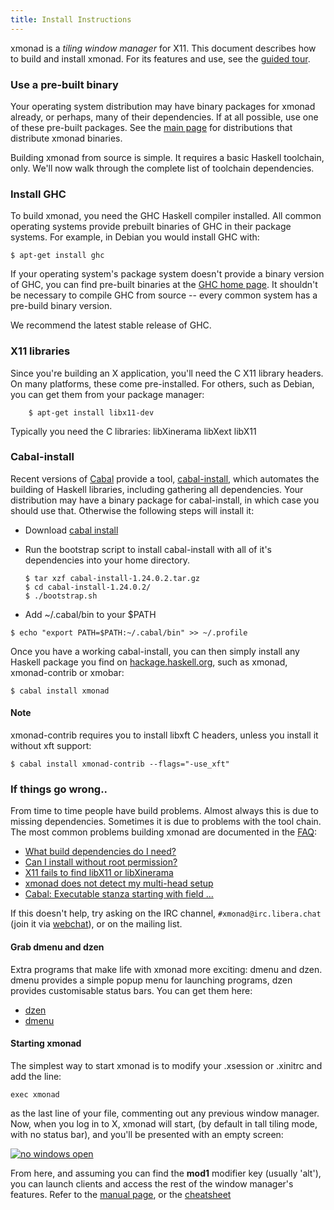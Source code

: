 ```yaml
---
title: Install Instructions
---
```


xmonad is a _tiling window manager_ for X11\. This document describes how to build and install xmonad. For its features and use, see the [guided tour](./tour.html).

### Use a pre-built binary

Your operating system distribution may have binary packages for xmonad already, or perhaps, many of their dependencies. If at all possible, use one of these pre-built packages. See the [main page](index.html) for distributions that distribute xmonad binaries.

Building xmonad from source is simple. It requires a basic Haskell toolchain, only. We'll now walk through the complete list of toolchain dependencies.

### Install GHC

To build xmonad, you need the GHC Haskell compiler installed. All common operating systems provide prebuilt binaries of GHC in their package systems. For example, in Debian you would install GHC with:

```
$ apt-get install ghc
```

If your operating system's package system doesn't provide a binary version of GHC, you can find pre-built binaries at the [GHC home page](https://haskell.org/ghc). It shouldn't be necessary to compile GHC from source -- every common system has a pre-build binary version.

We recommend the latest stable release of GHC.

### X11 libraries

Since you're building an X application, you'll need the C X11 library headers. On many platforms, these come pre-installed. For others, such as Debian, you can get them from your package manager:

```
    $ apt-get install libx11-dev
```

Typically you need the C libraries: libXinerama libXext libX11

<div id="cabal-install">

### Cabal-install

</div>

Recent versions of [Cabal](https://haskell.org/cabal) provide a tool, [cabal-install](https://hackage.haskell.org/package/cabal-install), which automates the building of Haskell libraries, including gathering all dependencies. Your distribution may have a binary package for cabal-install, in which case you should use that. Otherwise the following steps will install it:

*   Download [cabal install](https://hackage.haskell.org/package/cabal-install)
*   Run the bootstrap script to install cabal-install with all of it's dependencies into your home directory.

    ```
    $ tar xzf cabal-install-1.24.0.2.tar.gz
    $ cd cabal-install-1.24.0.2/
    $ ./bootstrap.sh
    ```

*   Add ~/.cabal/bin to your $PATH

```
$ echo "export PATH=$PATH:~/.cabal/bin" >> ~/.profile
```

Once you have a working cabal-install, you can then simply install any Haskell package you find on [hackage.haskell.org](https://hackage.haskell.org), such as xmonad, xmonad-contrib or xmobar:

```
$ cabal install xmonad
```

#### Note

xmonad-contrib requires you to install libxft C headers, unless you install it without xft support:

```
$ cabal install xmonad-contrib --flags="-use_xft"
```

### If things go wrong..

From time to time people have build problems. Almost always this is due to missing dependencies. Sometimes it is due to problems with the tool chain. The most common problems building xmonad are documented in the [FAQ](https://wiki.haskell.org/Xmonad/Frequently_asked_questions):

*   [What build dependencies do I need?](https://wiki.haskell.org/Xmonad/Frequently_asked_questions#What_build_dependencies_does_xmonad_have.3F)
*   [Can I install without root permission?](https://wiki.haskell.org/Xmonad/Frequently_asked_questions#Can_I_install_without_root_permission.3F)
*   [X11 fails to find libX11 or libXinerama](https://wiki.haskell.org/Xmonad/Frequently_asked_questions#X11_fails_to_find_libX11_or_libXinerama)
*   [xmonad does not detect my multi-head setup](https://wiki.haskell.org/Xmonad/Frequently_asked_questions#xmonad_does_not_detect_my_multi-head_setup)
*   [Cabal: Executable stanza starting with field ...](https://wiki.haskell.org/Xmonad/Frequently_asked_questions#Cabal:_Executable_stanza_starting_with_field_.27flag_small_base_description.27)

If this doesn't help, try asking on the IRC channel, `#xmonad@irc.libera.chat` (join it via [webchat](https://web.libera.chat/#xmonad)), or on the mailing list.

#### Grab dmenu and dzen

Extra programs that make life with xmonad more exciting: dmenu and dzen. dmenu provides a simple popup menu for launching programs, dzen provides customisable status bars. You can get them here:

*   [dzen](http://gotmor.googlepages.com/dzen)
*   [dmenu](https://tools.suckless.org/dmenu/)


#### Starting xmonad


The simplest way to start xmonad is to modify your .xsession or .xinitrc and add the line:

```
exec xmonad
```

as the last line of your file, commenting out any previous window manager. Now, when you log in to X, xmonad will start, (by default in tall tiling mode, with no status bar), and you'll be presented with an empty screen:

[![no windows open]({{site.url}}/images/overview/empty.png)]({{site.url}}/images/overview/large/empty.png)

From here, and assuming you can find the **mod1** modifier key (usually 'alt'), you can launch clients and access the rest of the window manager's features. Refer to the [manual page](./manpage.html), or the [cheatsheet](https://wiki.haskell.org/wikiupload/b/b8/Xmbindings.png)

